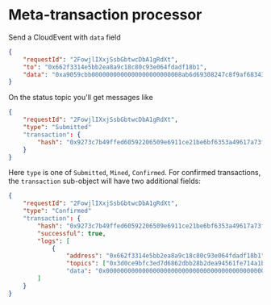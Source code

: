 # Meta-transaction processor

Send a CloudEvent with `data` field
```json
{
    "requestId": "2FowjlIXxjSsbGbtwcDbA1gRdXt",
    "to": "0x662f3314e5bb2ea8a9c18c80c93e064fdadf18b1",
    "data": "0xa9059cbb0000000000000000000000008ab6d69308247c8f9af683436cdcf3532b56cb7b00000000000000000000000000000000000000000000016aaa6682dc63480000"
}
```

On the status topic you'll get messages like
```json
{
    "requestId": "2FowjlIXxjSsbGbtwcDbA1gRdXt",
    "type": "Submitted"
    "transaction": {
        "hash": "0x9273c7b49ffed60592206509e6911ce21be6bf6353a49617a73ff2c01075c4b9"
    }
}
```
Here `type` is one of `Submitted`, `Mined`, `Confirmed`. For confirmed transactions, the `transaction` sub-object will have two additional fields: 
```json
{
    "requestId": "2FowjlIXxjSsbGbtwcDbA1gRdXt",
    "type": "Confirmed"
    "transaction": {
        "hash": "0x9273c7b49ffed60592206509e6911ce21be6bf6353a49617a73ff2c01075c4b9",
        "successful": true,
        "logs": [
            {
                "address": "0x662f3314e5bb2ea8a9c18c80c93e064fdadf18b1",
                "topics": ["0x3d0ce9bfc3ed7d6862dbb28b2dea94561fe714a1b4d019aa8af39730d1ad7c3d", "0x000000000000000000000000f2e391f11cd1609679d03a1ac965b1d0432a7007"]},
                "data": "0x00000000000000000000000000000000000000000000000003dc2544280ba2b5"
        ]
    }
}
```
